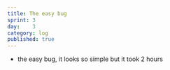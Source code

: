 ```yaml
---
title: The easy bug
sprint: 3
day:	3
category: log
published: true
---
```


- the easy bug, it looks so simple but it took 2 hours